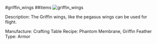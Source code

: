 #griffin_wings
##items
![griffin_wings](https://dragon-force-studio.com/images/EF_wiki/griffin_wings.png)

Description:  The Griffin wings, like the pegasus wings can be used for flight.

Manufacture:  Crafting Table
Recipe:  Phantom Membrane, Griffin Feather
Type:  Armor